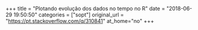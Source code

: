 +++
title = "Plotando evolução dos dados no tempo no R"
date = "2018-06-29 19:50:50"
categories = ["sopt"]
original_url = "https://pt.stackoverflow.com/q/310841"
at_home="no"
+++

